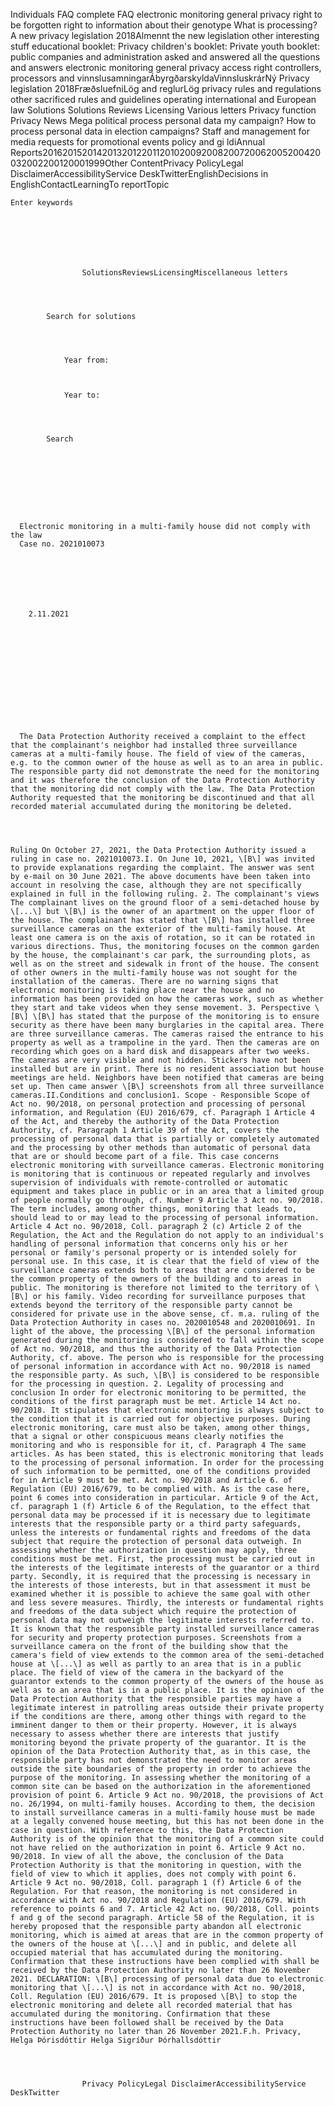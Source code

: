 Individuals FAQ complete FAQ electronic monitoring general privacy right to be forgotten right to information about their genotype What is processing? A new privacy legislation 2018Almennt the new legislation other interesting stuff educational booklet: Privacy children's booklet: Private youth booklet: public companies and administration asked and answered all the questions and answers electronic monitoring general privacy access right controllers, processors and vinnslusamningarÁbyrgðarskyldaVinnsluskrárNý Privacy legislation 2018FræðsluefniLög and reglurLög privacy rules and regulations other sacrificed rules and guidelines operating international and European law Solutions Solutions Reviews Licensing Various letters Privacy function Privacy News Mega political process personal data my campaign? How to process personal data in election campaigns? Staff and management for media requests for promotional events policy and gi ldiAnnual Reports201620152014201320122011201020092008200720062005200420032002200120001999Other ContentPrivacy PolicyLegal DisclaimerAccessibilityService DeskTwitterEnglishDecisions in EnglishContactLearningTo reportTopic
             
                
    
    Enter keywords
    
    
      
    
    
  
  
                    SolutionsReviewsLicensingMiscellaneous letters
             
                
                
                                
            Search for solutions
            
        
                
            
                Year from:
                
            
            
                Year to:
                
            
        
                
            Search
        
    
    

    

    

    
      Electronic monitoring in a multi-family house did not comply with the law
      Case no. 2021010073
    

    

     
      
      
        2.11.2021
        
      
      
      
     

    

  

  

  
      The Data Protection Authority received a complaint to the effect that the complainant's neighbor had installed three surveillance cameras at a multi-family house. The field of view of the cameras, e.g. to the common owner of the house as well as to an area in public. The responsible party did not demonstrate the need for the monitoring and it was therefore the conclusion of the Data Protection Authority that the monitoring did not comply with the law. The Data Protection Authority requested that the monitoring be discontinued and that all recorded material accumulated during the monitoring be deleted.

    

    
    Ruling On October 27, 2021, the Data Protection Authority issued a ruling in case no. 2021010073.I. On June 10, 2021, \[B\] was invited to provide explanations regarding the complaint. The answer was sent by e-mail on 30 June 2021. The above documents have been taken into account in resolving the case, although they are not specifically explained in full in the following ruling. 2. The complainant's views The complainant lives on the ground floor of a semi-detached house by \[...\] but \[B\] is the owner of an apartment on the upper floor of the house. The complainant has stated that \[B\] has installed three surveillance cameras on the exterior of the multi-family house. At least one camera is on the axis of rotation, so it can be rotated in various directions. Thus, the monitoring focuses on the common garden by the house, the complainant's car park, the surrounding plots, as well as on the street and sidewalk in front of the house. The consent of other owners in the multi-family house was not sought for the installation of the cameras. There are no warning signs that electronic monitoring is taking place near the house and no information has been provided on how the cameras work, such as whether they start and take videos when they sense movement. 3. Perspective \[B\] \[B\] has stated that the purpose of the monitoring is to ensure security as there have been many burglaries in the capital area. There are three surveillance cameras. The cameras raised the entrance to his property as well as a trampoline in the yard. Then the cameras are on recording which goes on a hard disk and disappears after two weeks. The cameras are very visible and not hidden. Stickers have not been installed but are in print. There is no resident association but house meetings are held. Neighbors have been notified that cameras are being set up. Then came answer \[B\] screenshots from all three surveillance cameras.II.Conditions and conclusion1. Scope - Responsible Scope of Act no. 90/2018, on personal protection and processing of personal information, and Regulation (EU) 2016/679, cf. Paragraph 1 Article 4 of the Act, and thereby the authority of the Data Protection Authority, cf. Paragraph 1 Article 39 of the Act, covers the processing of personal data that is partially or completely automated and the processing by other methods than automatic of personal data that are or should become part of a file. This case concerns electronic monitoring with surveillance cameras. Electronic monitoring is monitoring that is continuous or repeated regularly and involves supervision of individuals with remote-controlled or automatic equipment and takes place in public or in an area that a limited group of people normally go through, cf. Number 9 Article 3 Act no. 90/2018. The term includes, among other things, monitoring that leads to, should lead to or may lead to the processing of personal information. Article 4 Act no. 90/2018, Coll. paragraph 2 (c) Article 2 of the Regulation, the Act and the Regulation do not apply to an individual's handling of personal information that concerns only his or her personal or family's personal property or is intended solely for personal use. In this case, it is clear that the field of view of the surveillance cameras extends both to areas that are considered to be the common property of the owners of the building and to areas in public. The monitoring is therefore not limited to the territory of \[B\] or his family. Video recording for surveillance purposes that extends beyond the territory of the responsible party cannot be considered for private use in the above sense, cf. m.a. ruling of the Data Protection Authority in cases no. 2020010548 and 2020010691. In light of the above, the processing \[B\] of the personal information generated during the monitoring is considered to fall within the scope of Act no. 90/2018, and thus the authority of the Data Protection Authority, cf. above. The person who is responsible for the processing of personal information in accordance with Act no. 90/2018 is named the responsible party. As such, \[B\] is considered to be responsible for the processing in question. 2. Legality of processing and conclusion In order for electronic monitoring to be permitted, the conditions of the first paragraph must be met. Article 14 Act no. 90/2018. It stipulates that electronic monitoring is always subject to the condition that it is carried out for objective purposes. During electronic monitoring, care must also be taken, among other things, that a signal or other conspicuous means clearly notifies the monitoring and who is responsible for it, cf. Paragraph 4 The same articles. As has been stated, this is electronic monitoring that leads to the processing of personal information. In order for the processing of such information to be permitted, one of the conditions provided for in Article 9 must be met. Act no. 90/2018 and Article 6. of Regulation (EU) 2016/679, to be complied with. As is the case here, point 6 comes into consideration in particular. Article 9 of the Act, cf. paragraph 1 (f) Article 6 of the Regulation, to the effect that personal data may be processed if it is necessary due to legitimate interests that the responsible party or a third party safeguards, unless the interests or fundamental rights and freedoms of the data subject that require the protection of personal data outweigh. In assessing whether the authorization in question may apply, three conditions must be met. First, the processing must be carried out in the interests of the legitimate interests of the guarantor or a third party. Secondly, it is required that the processing is necessary in the interests of those interests, but in that assessment it must be examined whether it is possible to achieve the same goal with other and less severe measures. Thirdly, the interests or fundamental rights and freedoms of the data subject which require the protection of personal data may not outweigh the legitimate interests referred to. It is known that the responsible party installed surveillance cameras for security and property protection purposes. Screenshots from a surveillance camera on the front of the building show that the camera's field of view extends to the common area of the semi-detached house at \[...\] as well as partly to an area that is in a public place. The field of view of the camera in the backyard of the guarantor extends to the common property of the owners of the house as well as to an area that is in a public place. It is the opinion of the Data Protection Authority that the responsible parties may have a legitimate interest in patrolling areas outside their private property if the conditions are there, among other things with regard to the imminent danger to them or their property. However, it is always necessary to assess whether there are interests that justify monitoring beyond the private property of the guarantor. It is the opinion of the Data Protection Authority that, as in this case, the responsible party has not demonstrated the need to monitor areas outside the site boundaries of the property in order to achieve the purpose of the monitoring. In assessing whether the monitoring of a common site can be based on the authorization in the aforementioned provision of point 6. Article 9 Act no. 90/2018, the provisions of Act no. 26/1994, on multi-family houses. According to them, the decision to install surveillance cameras in a multi-family house must be made at a legally convened house meeting, but this has not been done in the case in question. With reference to this, the Data Protection Authority is of the opinion that the monitoring of a common site could not have relied on the authorization in point 6. Article 9 Act no. 90/2018. In view of all the above, the conclusion of the Data Protection Authority is that the monitoring in question, with the field of view to which it applies, does not comply with point 6. Article 9 Act no. 90/2018, Coll. paragraph 1 (f) Article 6 of the Regulation. For that reason, the monitoring is not considered in accordance with Act no. 90/2018 and Regulation (EU) 2016/679. With reference to points 6 and 7. Article 42 Act no. 90/2018, Coll. points f and g of the second paragraph. Article 58 of the Regulation, it is hereby proposed that the responsible party abandon all electronic monitoring, which is aimed at areas that are in the common property of the owners of the house at \[...\] and in public, and delete all occupied material that has accumulated during the monitoring. Confirmation that these instructions have been complied with shall be received by the Data Protection Authority no later than 26 November 2021. DECLARATION: \[B\] processing of personal data due to electronic monitoring that \[...\] is not in accordance with Act no. 90/2018, Coll. Regulation (EU) 2016/679. It is proposed \[B\] to stop the electronic monitoring and delete all recorded material that has accumulated during the monitoring. Confirmation that these instructions have been followed shall be received by the Data Protection Authority no later than 26 November 2021.F.h. Privacy, Helga Þórisdóttir Helga Sigríður Þórhallsdóttir

    

  
                    Privacy PolicyLegal DisclaimerAccessibilityService DeskTwitter
